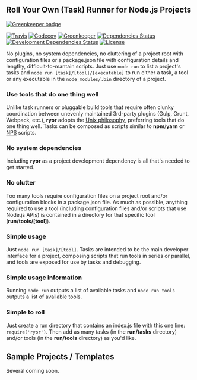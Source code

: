 ## Roll Your Own (Task) Runner for Node.js Projects

[![Greenkeeper badge](https://badges.greenkeeper.io/ryor-org/ryor.svg)](https://greenkeeper.io/)

[![Travis](https://img.shields.io/travis/ryor-org/ryor.svg)](https://travis-ci.org/ryor-org/ryor/branches)
[![Codecov](https://img.shields.io/codecov/c/github/ryor-org/ryor/v0.0.73.svg)](https://codecov.io/gh/ryor-org/ryor/branch/v0.0.73)
[![Greenkeeper](https://badges.greenkeeper.io/greenkeeperio/greenkeeper.svg)](https://greenkeeper.io/)
[![Dependencies Status](https://david-dm.org/ryor-org/ryor/master.svg)](https://david-dm.org/ryor-org/ryor/master)
[![Development Dependencies Status](https://david-dm.org/ryor-org/ryor/dev-status.svg)](https://david-dm.org/ryor-org/ryor/master#info=devDependencies)
[![License](https://img.shields.io/github/license/ryor-org/ryor.svg)](https://github.com/ryor-org/ryor/blob/master/LICENSE)

No plugins, no system dependencies, no cluttering of a project root with configuration files or a package.json file with configuration details and lengthy, difficult-to-mantain scripts. Just use `node run` to list a project's tasks and `node run [task]/[tool]/[executable]` to run either a task, a tool or any executable in the `node_modules/.bin` directory of a project.

### Use tools that do one thing well

Unlike task runners or pluggable build tools that require often clunky coordination between unevenly maintained 3rd-party plugins (Gulp, Grunt, Webpack, etc.), **ryor** adopts the [Unix philosophy](https://en.wikipedia.org/wiki/Unix_philosophy), preferring tools that do one thing well. Tasks can be composed as scripts similar to **npm**/**yarn** or [NPS](https://www.npmjs.com/package/nps) scripts.

### No system dependencies

Including **ryor** as a project development dependency is all that's needed to get started.

### No clutter

Too many tools require configuration files on a project root and/or configuration blocks in a package.json file.  As much as possible, anything required to use a tool (including configuration files and/or scripts that use Node.js APIs) is contained in a directory for that specific tool (**run/tools/[tool]**).

### Simple usage

Just `node run [task]/[tool]`.  Tasks are intended to be the main developer interface for a project, composing scripts that run tools in series or parallel, and tools are exposed for use by tasks and debugging.

### Simple usage information

Running `node run` outputs a list of available tasks and `node run tools` outputs a list of available tools.

### Simple to roll

Just create a run directory that contains an index.js file with this one line: `require('ryor')`.  Then add as many tasks (in the **run/tasks** directory) and/or tools (in the **run/tools** directory) as you'd like.

## Sample Projects / Templates

Several coming soon.
